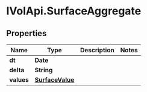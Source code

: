 # IVolApi.SurfaceAggregate

## Properties
Name | Type | Description | Notes
------------ | ------------- | ------------- | -------------
**dt** | **Date** |  | 
**delta** | **String** |  | 
**values** | [**SurfaceValue**](SurfaceValue.md) |  | 
